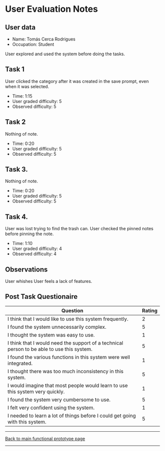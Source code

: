 # User Evaluation Notes

## User data

- Name: Tomás Cerca Rodrigues
- Occupation: Student

User explored and used the system before doing the tasks.

## Task 1

User clicked the category after it was created in the save prompt, even when it was selected.

- Time: 1:15
- User graded difficulty: 5
- Observed difficulty: 5

## Task 2

Nothing of note.

- Time: 0:20
- User graded difficulty: 5
- Observed difficulty: 5

## Task 3.

Nothing of note.

- Time: 0:20
- User graded difficulty: 5
- Observed difficulty: 5

## Task 4.

User was lost trying to find the trash can.
User checked the pinned notes before pinning the note.

- Time: 1:10
- User graded difficulty: 4
- Observed difficulty: 4

## Observations

User whishes
User feels a lack of features.

## Post Task Questionaire

| Question                                                                                   | Rating |
| ------------------------------------------------------------------------------------------ | ------ |
| I think that I would like to use this system frequently.                                   | 2      |
| I found the system unnecessarily complex.                                                  | 5      |
| I thought the system was easy to use.                                                      | 1      |
| I think that I would need the support of a technical person to be able to use this system. | 5      |
| I found the various functions in this system were well integrated.                         | 1      |
| I thought there was too much inconsistency in this system.                                 | 5      |
| I would imagine that most people would learn to use this system very quickly.              | 1      |
| I found the system very cumbersome to use.                                                 | 5      |
| I felt very confident using the system.                                                    | 1      |
| I needed to learn a lot of things before I could get going with this system.               | 5      |

---
[Back to main functional prototype page](../e_stage_4_functional_prototype_and_evaluation.md)

---
